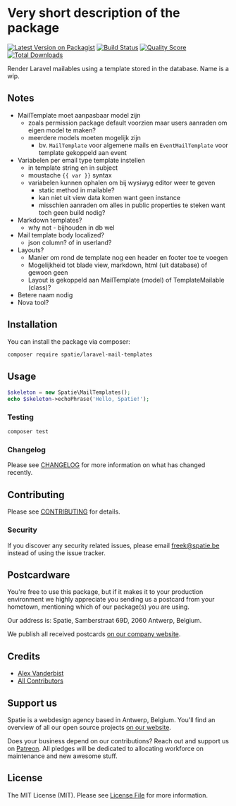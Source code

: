# Very short description of the package

[![Latest Version on Packagist](https://img.shields.io/packagist/v/spatie/laravel-mail-templates.svg?style=flat-square)](https://packagist.org/packages/spatie/laravel-mail-templates)
[![Build Status](https://img.shields.io/travis/spatie/laravel-mail-templates/master.svg?style=flat-square)](https://travis-ci.org/spatie/laravel-mail-templates)
[![Quality Score](https://img.shields.io/scrutinizer/g/spatie/laravel-mail-templates.svg?style=flat-square)](https://scrutinizer-ci.com/g/spatie/laravel-mail-templates)
[![Total Downloads](https://img.shields.io/packagist/dt/spatie/laravel-mail-templates.svg?style=flat-square)](https://packagist.org/packages/spatie/laravel-mail-templates)

Render Laravel mailables using a template stored in the database. Name is a wip.

## Notes

- MailTemplate moet aanpasbaar model zijn
    - zoals permission package default voorzien maar users aanraden om eigen model te maken?
    - meerdere models moeten mogelijk zijn
        - bv. `MailTemplate` voor algemene mails en `EventMailTemplate` voor template gekoppeld aan event
- Variabelen per email type template instellen
    - in template string en in subject
    - moustache `{{ var }}` syntax
    - variabelen kunnen ophalen om bij wysiwyg editor weer te geven 
        - static method in mailable? 
        - kan niet uit view data komen want geen instance
        - misschien aanraden om alles in public properties te steken want toch geen build nodig?
- Markdown templates?
    - why not - bijhouden in db wel
- Mail template body localized?
    - json column? of in userland?
- Layouts?
    - Manier om rond de template nog een header en footer toe te voegen
    - Mogelijkheid tot blade view, markdown, html (uit database) of gewoon geen
    - Layout is gekoppeld aan MailTemplate (model) of TemplateMailable (class)?
- Betere naam nodig
- Nova tool?

## Installation

You can install the package via composer:

```bash
composer require spatie/laravel-mail-templates
```

## Usage

``` php
$skeleton = new Spatie\MailTemplates();
echo $skeleton->echoPhrase('Hello, Spatie!');
```

### Testing

``` bash
composer test
```

### Changelog

Please see [CHANGELOG](CHANGELOG.md) for more information on what has changed recently.

## Contributing

Please see [CONTRIBUTING](CONTRIBUTING.md) for details.

### Security

If you discover any security related issues, please email freek@spatie.be instead of using the issue tracker.

## Postcardware

You're free to use this package, but if it makes it to your production environment we highly appreciate you sending us a postcard from your hometown, mentioning which of our package(s) you are using.

Our address is: Spatie, Samberstraat 69D, 2060 Antwerp, Belgium.

We publish all received postcards [on our company website](https://spatie.be/en/opensource/postcards).

## Credits

- [Alex Vanderbist](https://github.com/alexvanderbist)
- [All Contributors](../../contributors)

## Support us

Spatie is a webdesign agency based in Antwerp, Belgium. You'll find an overview of all our open source projects [on our website](https://spatie.be/opensource).

Does your business depend on our contributions? Reach out and support us on [Patreon](https://www.patreon.com/spatie). 
All pledges will be dedicated to allocating workforce on maintenance and new awesome stuff.

## License

The MIT License (MIT). Please see [License File](LICENSE.md) for more information.
